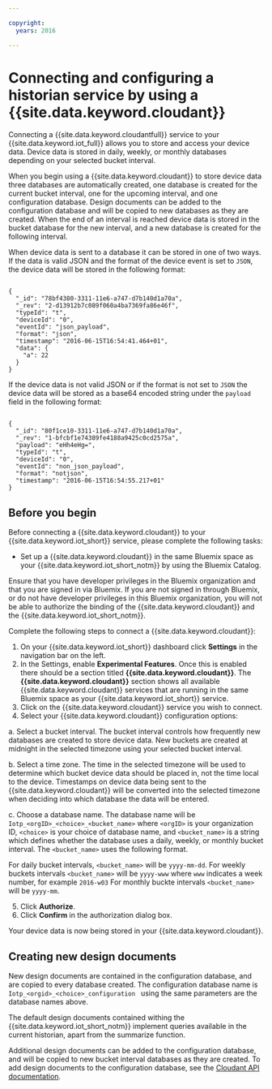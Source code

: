 ```yaml
---

copyright:
  years: 2016

---
```


# Connecting and configuring a historian service by using a {{site.data.keyword.cloudant}}

Connecting a {{site.data.keyword.cloudantfull}} service to your {{site.data.keyword.iot_full}} allows you to store and access your device data. Device data is stored in daily, weekly, or monthly databases depending on your selected bucket interval.

When you begin using a {{site.data.keyword.cloudant}} to store device data three databases are automatically created, one database is created for the current bucket interval, one for the upcoming interval, and one configuration database. Design documents can be added to the configuration database and will be copied to new databases as they are created. When the end of an interval is reached device data is stored in the bucket database for the new interval, and a new database is created for the following interval.

When device data is sent to a database it can be stored in one of two ways. If the data is valid JSON and the format of the device event is set to `JSON`, the device data will be stored in the following format:

```

{
  "_id": "78bf4380-3311-11e6-a747-d7b140d1a70a",
  "_rev": "2-d13912b7c089f060a4ba7369fa86e46f",
  "typeId": "t",
  "deviceId": "0",
  "eventId": "json_payload",
  "format": "json",
  "timestamp": "2016-06-15T16:54:41.464+01",
  "data": {
    "a": 22
  }
}

```

If the device data is not valid JSON or if the format is not set to `JSON` the device data will be stored as a base64 encoded string under the `payload` field in the following format:

```

{
  "_id": "80f1ce10-3311-11e6-a747-d7b140d1a70a",
  "_rev": "1-bfcbf1e74389fe4188a9425c0cd2575a",
  "payload": "eHh4eHg=",
  "typeId": "t",
  "deviceId": "0",
  "eventId": "non_json_payload",
  "format": "notjson",
  "timestamp": "2016-06-15T16:54:55.217+01"
}

```

## Before you begin

Before connecting a {{site.data.keyword.cloudant}} to your {{site.data.keyword.iot_short}} service, please complete the following tasks:

- Set up a {{site.data.keyword.cloudant}} in the same Bluemix space as your {{site.data.keyword.iot_short_notm}} by using the Bluemix Catalog.

Ensure that you have developer privileges in the Bluemix organization and that you are signed in via Bluemix. If you are not signed in through Bluemix, or do not have developer privileges in this Bluemix organization, you will not be able to authorize the binding of the {{site.data.keyword.cloudant}} and the {{site.data.keyword.iot_short_notm}}.

Complete the following steps to connect a {{site.data.keyword.cloudant}}:

1. On your {{site.data.keyword.iot_short}} dashboard click **Settings** in the navigation bar on the left.
2. In the Settings, enable **Experimental Features**. Once this is enabled there should be a section titled **{{site.data.keyword.cloudant}}**. The **{{site.data.keyword.cloudant}}** section shows all available {{site.data.keyword.cloudant}} services that are running in the same Bluemix space as your {{site.data.keyword.iot_short}} service.
3. Click on the {{site.data.keyword.cloudant}} service you wish to connect.
4. Select your {{site.data.keyword.cloudant}} configuration options:

  a. Select a bucket interval. The bucket interval controls how frequently new databases are created to store device data. New buckets are created at midnight in the selected timezone using your selected bucket interval.

  b. Select a time zone. The time in the selected timezone will be used to determine which bucket device data should be placed in, not the time local to the device. Timestamps on device data being sent to the {{site.data.keyword.cloudant}} will be converted into the selected timezone when deciding into which database the data will be entered.

  c. Choose a database name. The database name will be `Iotp_<orgID>_<choice>_<bucket_name>` where `<orgID>` is your organization ID, `<choice>` is your choice of database name, and `<bucket_name>` is a string which defines whether the database uses a daily, weekly, or monthly bucket interval. The `<bucket_name>` uses the following format.

  For daily bucket intervals, `<bucket_name>` will be `yyyy-mm-dd`.
  For weekly buckets intervals  `<bucket_name>` will be `yyyy-www` where `www` indicates a week number, for example `2016-w03`
  For monthly buckte intervals `<bucket_name>` will be `yyyy-mm`.

5. Click **Authorize**.
6. Click **Confirm** in the authorization dialog box.

Your device data is now being stored in your {{site.data.keyword.cloudant}}.

## Creating new design documents

New design documents are contained in the configuration database, and are copied to every database created. The configuration database name is `Iotp_<orgid>_<choice>_configuration
` using the same parameters are the database names above.

The default design documents contained withing the {{site.data.keyword.iot_short_notm}} implement queries available in the current historian, apart from the summarize function.

Additional design documents can be added to the configuration database, and will be copied to new bucket interval databases as they are created. To add design documents to the configuration database, see the [Cloudant API documentation](https://docs.cloudant.com/document.html).

<!--  # Related links
{: #rellinks}
* [Querying your {{site.data.keyword.cloudant}}](link) -->
